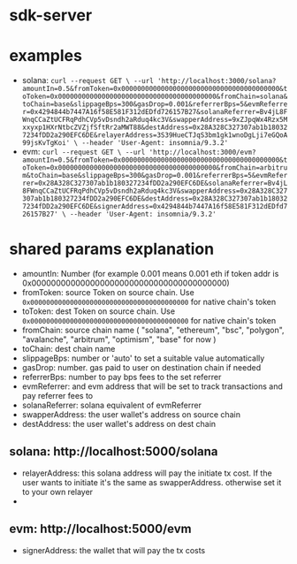 # sdk-server

# examples

- solana: `curl --request GET \
  --url 'http://localhost:3000/solana?amountIn=0.5&fromToken=0x0000000000000000000000000000000000000000&toToken=0x0000000000000000000000000000000000000000&fromChain=solana&toChain=base&slippageBps=300&gasDrop=0.001&referrerBps=5&evmReferrer=0x4294844b7447A16f58E581F312dEDfd726157B27&solanaReferrer=Bv4jL8FWnqCCaZtUCFRqPdhCVp5vDsndh2aRduq4kc3V&swapperAddress=9xZJpqWx4Rzx5Mxxyxp1HXrNtbcZVZjfSftRr2aMWT88&destAddress=0x28A328C327307ab1b180327234fDD2a290EFC6DE&relayerAddress=3S39HueCTJqS3bm1gk1wnoDgLji7eGQoA99jsKvTgKoi' \
  --header 'User-Agent: insomnia/9.3.2'`
- evm: `curl --request GET \
  --url 'http://localhost:3000/evm?amountIn=0.5&fromToken=0x0000000000000000000000000000000000000000&toToken=0x0000000000000000000000000000000000000000&fromChain=arbitrum&toChain=base&slippageBps=300&gasDrop=0.001&referrerBps=5&evmReferrer=0x28A328C327307ab1b180327234fDD2a290EFC6DE&solanaReferrer=Bv4jL8FWnqCCaZtUCFRqPdhCVp5vDsndh2aRduq4kc3V&swapperAddress=0x28A328C327307ab1b180327234fDD2a290EFC6DE&destAddress=0x28A328C327307ab1b180327234fDD2a290EFC6DE&signerAddress=0x4294844b7447A16f58E581F312dEDfd726157B27' \
  --header 'User-Agent: insomnia/9.3.2'`

# shared params explanation
- amountIn: Number (for example 0.001 means 0.001 eth if token addr is 0x0000000000000000000000000000000000000000)
- fromToken: source Token on source chain. Use `0x0000000000000000000000000000000000000000` for native chain's token
- toToken: dest Token on source chain. Use `0x0000000000000000000000000000000000000000` for native chain's token
- fromChain: source chain name (
      "solana",
  "ethereum",
  "bsc",
  "polygon",
  "avalanche",
  "arbitrum",
  "optimism",
  "base" for now
)
- toChain: dest chain name
- slippageBps: number or 'auto' to set a suitable value automatically
- gasDrop: number. gas paid to user on destination chain if needed
- referrerBps: number to pay bps fees to the set referrer
- evmReferrer: and evm address that will be set to track transactions and pay referrer fees to
- solanaReferrer: solana equivalent of evmReferrer
- swapperAddress: the user wallet's address on source chain
- destAddress: the user wallet's address on dest chain

## solana: http://localhost:5000/solana
- relayerAddress: this solana address will pay the initiate tx cost. If the user wants to initiate it's the same as swapperAddress. otherwise set it to your own relayer
- 
## evm: http://localhost:5000/evm
- signerAddress: the wallet that will pay the tx costs